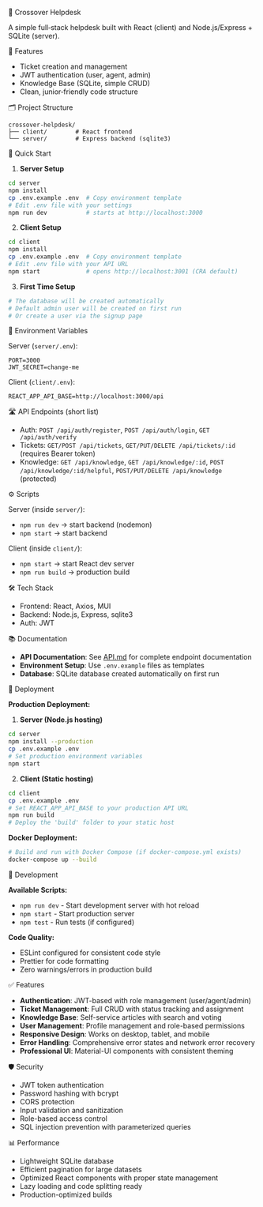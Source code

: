 📌 Crossover Helpdesk

A simple full‑stack helpdesk built with React (client) and Node.js/Express + SQLite (server).

🚀 Features

- Ticket creation and management
- JWT authentication (user, agent, admin)
- Knowledge Base (SQLite, simple CRUD)
- Clean, junior‑friendly code structure

🗂 Project Structure

```
crossover-helpdesk/
├── client/        # React frontend
└── server/        # Express backend (sqlite3)
```

🔧 Quick Start

1) **Server Setup**

```bash
cd server
npm install
cp .env.example .env  # Copy environment template
# Edit .env file with your settings
npm run dev           # starts at http://localhost:3000
```

2) **Client Setup**

```bash
cd client
npm install
cp .env.example .env  # Copy environment template
# Edit .env file with your API URL
npm start             # opens http://localhost:3001 (CRA default)
```

3) **First Time Setup**

```bash
# The database will be created automatically
# Default admin user will be created on first run
# Or create a user via the signup page
```

📄 Environment Variables

Server (`server/.env`):

```
PORT=3000
JWT_SECRET=change-me
```

Client (`client/.env`):

```
REACT_APP_API_BASE=http://localhost:3000/api
```

🛣 API Endpoints (short list)

- Auth: `POST /api/auth/register`, `POST /api/auth/login`, `GET /api/auth/verify`
- Tickets: `GET/POST /api/tickets`, `GET/PUT/DELETE /api/tickets/:id` (requires Bearer token)
- Knowledge: `GET /api/knowledge`, `GET /api/knowledge/:id`, `POST /api/knowledge/:id/helpful`, `POST/PUT/DELETE /api/knowledge` (protected)

⚙️ Scripts

Server (inside `server/`):

- `npm run dev` → start backend (nodemon)
- `npm start` → start backend

Client (inside `client/`):

- `npm start` → start React dev server
- `npm run build` → production build

🛠 Tech Stack

- Frontend: React, Axios, MUI
- Backend: Node.js, Express, sqlite3
- Auth: JWT

📚 Documentation

- **API Documentation**: See [API.md](./API.md) for complete endpoint documentation
- **Environment Setup**: Use `.env.example` files as templates
- **Database**: SQLite database created automatically on first run

🚀 Deployment

**Production Deployment:**

1) **Server (Node.js hosting)**
```bash
cd server
npm install --production
cp .env.example .env
# Set production environment variables
npm start
```

2) **Client (Static hosting)**
```bash
cd client
cp .env.example .env
# Set REACT_APP_API_BASE to your production API URL
npm run build
# Deploy the 'build' folder to your static host
```

**Docker Deployment:**
```bash
# Build and run with Docker Compose (if docker-compose.yml exists)
docker-compose up --build
```

🔧 Development

**Available Scripts:**
- `npm run dev` - Start development server with hot reload
- `npm start` - Start production server
- `npm test` - Run tests (if configured)

**Code Quality:**
- ESLint configured for consistent code style
- Prettier for code formatting
- Zero warnings/errors in production build

✅ Features

- **Authentication**: JWT-based with role management (user/agent/admin)
- **Ticket Management**: Full CRUD with status tracking and assignment
- **Knowledge Base**: Self-service articles with search and voting
- **User Management**: Profile management and role-based permissions
- **Responsive Design**: Works on desktop, tablet, and mobile
- **Error Handling**: Comprehensive error states and network error recovery
- **Professional UI**: Material-UI components with consistent theming

🛡️ Security

- JWT token authentication
- Password hashing with bcrypt
- CORS protection
- Input validation and sanitization
- Role-based access control
- SQL injection prevention with parameterized queries

📊 Performance

- Lightweight SQLite database
- Efficient pagination for large datasets
- Optimized React components with proper state management
- Lazy loading and code splitting ready
- Production-optimized builds
